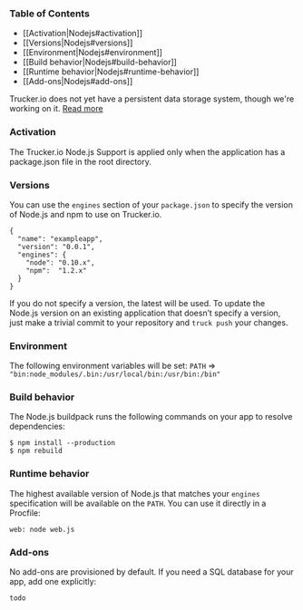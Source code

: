 ### Table of Contents

* [[Activation|Nodejs#activation]]
* [[Versions|Nodejs#versions]]
* [[Environment|Nodejs#environment]]
* [[Build behavior|Nodejs#build-behavior]]
* [[Runtime behavior|Nodejs#runtime-behavior]]
* [[Add-ons|Nodejs#add-ons]]

Trucker.io does not yet have a persistent data storage system, though we're working on it.
[Read more](Limitations#persistent-data-storage)

### Activation

The Trucker.io Node.js Support is applied only when the application has a package.json file in the root directory.

### Versions

You can use the `engines` section of your `package.json` to specify the version of Node.js and npm to use on Trucker.io.

```
{
  "name": "exampleapp",
  "version": "0.0.1",
  "engines": {
    "node": "0.10.x",
    "npm":  "1.2.x"
  }
}
```

If you do not specify a version, the latest will be used. To update the Node.js version on an existing application that doesn’t specify a version, just make a trivial commit to your repository and `truck push` your changes.

### Environment

The following environment variables will be set:
`PATH` => `"bin:node_modules/.bin:/usr/local/bin:/usr/bin:/bin"`

### Build behavior

The Node.js buildpack runs the following commands on your app to resolve dependencies:

```
$ npm install --production
$ npm rebuild
```

### Runtime behavior

The highest available version of Node.js that matches your `engines` specification will be available on the `PATH`. You can use it directly in a Procfile:

```
web: node web.js
```

### Add-ons

No add-ons are provisioned by default. If you need a SQL database for your app, add one explicitly:

```
todo
```
